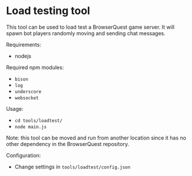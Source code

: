 Load testing tool
=================

This tool can be used to load test a BrowserQuest game server.
It will spawn bot players randomly moving and sending chat messages.


Requirements: 

- nodejs


Required npm modules:

- `bison`
- `log`
- `underscore`
- `websocket`


Usage:

- `cd tools/loadtest/`
- `node main.js`

Note: this tool can be moved and run from another location since it has no other dependency in the BrowserQuest repository.


Configuration:

- Change settings in `tools/loadtest/config.json`